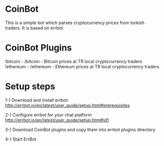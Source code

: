 # CoinBot
This is a simple bot which parses cryptocurrency prices from turkish traders. It is based on errbot. 

# CoinBot Plugins
!bitcoin - /bitcoin - Bitcoin prices at TR local cryptocurrency traders
!ethereum - /ethereum - Ethereum prices at TR local cryptocurrency traders


# Setup steps

1-) Download and install errbot: http://errbot.io/en/latest/user_guide/setup.html#prerequisites

2-) Configure errbot for your chat platform http://errbot.io/en/latest/user_guide/setup.html#id1

3-) Download CoinBot plugins and copy them into errbot plugins directory

4-) Start ErrBot
